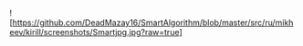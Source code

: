 ![https://github.com/DeadMazay16/SmartAlgorithm/blob/master/src/ru/mikheev/kirill/screenshots/Smartjpg.jpg?raw=true]
